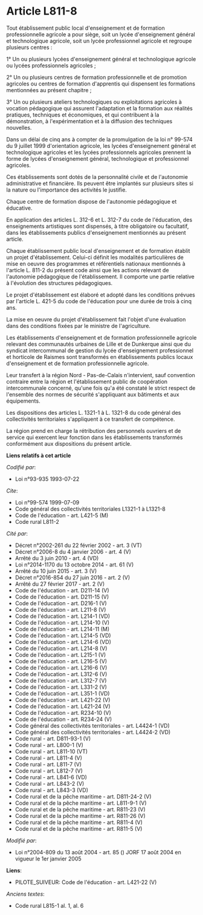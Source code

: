 # Article L811-8

Tout établissement public local d'enseignement et de formation professionnelle agricole a pour siège, soit un lycée
d'enseignement général et technologique agricole, soit un lycée professionnel agricole et regroupe plusieurs centres :

1° Un ou plusieurs lycées d'enseignement général et technologique agricole ou lycées professionnels agricoles ;

2° Un ou plusieurs centres de formation professionnelle et de promotion agricoles ou centres de formation d'apprentis qui
dispensent les formations mentionnées au présent chapitre ;

3° Un ou plusieurs ateliers technologiques ou exploitations agricoles à vocation pédagogique qui assurent l'adaptation et la
formation aux réalités pratiques, techniques et économiques, et qui contribuent à la démonstration, à l'expérimentation et à
la diffusion des techniques nouvelles.

Dans un délai de cinq ans à compter de la promulgation de la loi n° 99-574 du 9 juillet 1999 d'orientation agricole, les
lycées d'enseignement général et technologique agricoles et les lycées professionnels agricoles prennent la forme de lycées
d'enseignement général, technologique et professionnel agricoles.

Ces établissements sont dotés de la personnalité civile et de l'autonomie administrative et financière. Ils peuvent être
implantés sur plusieurs sites si la nature ou l'importance des activités le justifie.

Chaque centre de formation dispose de l'autonomie pédagogique et éducative.

En application des articles L. 312-6 et L. 312-7 du code de l'éducation, des enseignements artistiques sont dispensés, à
titre obligatoire ou facultatif, dans les établissements publics d'enseignement mentionnés au présent article.

Chaque établissement public local d'enseignement et de formation établit un projet d'établissement. Celui-ci définit les
modalités particulières de mise en oeuvre des programmes et référentiels nationaux mentionnés à l'article L. 811-2 du présent
code ainsi que les actions relevant de l'autonomie pédagogique de l'établissement. Il comporte une partie relative à
l'évolution des structures pédagogiques.

Le projet d'établissement est élaboré et adopté dans les conditions prévues par l'article L. 421-5 du code de l'éducation
pour une durée de trois à cinq ans.

La mise en oeuvre du projet d'établissement fait l'objet d'une évaluation dans des conditions fixées par le ministre de
l'agriculture.

Les établissements d'enseignement et de formation professionnelle agricole relevant des communautés urbaines de Lille et de
Dunkerque ainsi que du syndicat intercommunal de gestion du lycée d'enseignement professionnel et horticole de Raismes sont
transformés en établissements publics locaux d'enseignement et de formation professionnelle agricole.

Leur transfert à la région Nord - Pas-de-Calais n'intervient, sauf convention contraire entre la région et l'établissement
public de coopération intercommunale concerné, qu'une fois qu'a été constaté le strict respect de l'ensemble des normes de
sécurité s'appliquant aux bâtiments et aux équipements.

Les dispositions des articles L. 1321-1 à L. 1321-8 du code général des collectivités territoriales s'appliquent à ce
transfert de compétence.

La région prend en charge la rétribution des personnels ouvriers et de service qui exercent leur fonction dans les
établissements transformés conformément aux dispositions du présent article.

**Liens relatifs à cet article**

_Codifié par_:

  - Loi n°93-935 1993-07-22

_Cite_:

  - Loi n°99-574 1999-07-09
  - Code général des collectivités territoriales L1321-1 à L1321-8
  - Code de l'éducation - art. L421-5 (M)
  - Code rural L811-2

_Cité par_:

  - Décret n°2002-261 du 22 février 2002 - art. 3 (VT)
  - Décret n°2006-8 du 4 janvier 2006 - art. 4 (V)
  - Arrêté du 3 juin 2010 - art. 4 (VD)
  - Loi n°2014-1170 du 13 octobre 2014 - art. 61 (V)
  - Arrêté du 10 juin 2015 - art. 3 (V)
  - Décret n°2016-854 du 27 juin 2016 - art. 2 (V)
  - Arrêté du 27 février 2017 - art. 2 (V)
  - Code de l'éducation - art. D211-14 (V)
  - Code de l'éducation - art. D211-15 (V)
  - Code de l'éducation - art. D216-1 (V)
  - Code de l'éducation - art. L211-8 (V)
  - Code de l'éducation - art. L214-1 (VD)
  - Code de l'éducation - art. L214-10 (V)
  - Code de l'éducation - art. L214-11 (M)
  - Code de l'éducation - art. L214-5 (VD)
  - Code de l'éducation - art. L214-6 (VD)
  - Code de l'éducation - art. L214-8 (V)
  - Code de l'éducation - art. L215-1 (V)
  - Code de l'éducation - art. L216-5 (V)
  - Code de l'éducation - art. L216-6 (V)
  - Code de l'éducation - art. L312-6 (V)
  - Code de l'éducation - art. L312-7 (V)
  - Code de l'éducation - art. L331-2 (V)
  - Code de l'éducation - art. L351-1 (VD)
  - Code de l'éducation - art. L421-22 (V)
  - Code de l'éducation - art. L421-24 (V)
  - Code de l'éducation - art. R234-10 (V)
  - Code de l'éducation - art. R234-24 (V)
  - Code général des collectivités territoriales - art. L4424-1 (VD)
  - Code général des collectivités territoriales - art. L4424-2 (VD)
  - Code rural - art. D811-93-1 (V)
  - Code rural - art. L800-1 (V)
  - Code rural - art. L811-10 (VT)
  - Code rural - art. L811-4 (V)
  - Code rural - art. L811-7 (V)
  - Code rural - art. L812-7 (V)
  - Code rural - art. L841-6 (VD)
  - Code rural - art. L843-2 (V)
  - Code rural - art. L843-3 (VD)
  - Code rural et de la pêche maritime - art. D811-24-2 (V)
  - Code rural et de la pêche maritime - art. L811-9-1 (V)
  - Code rural et de la pêche maritime - art. R811-23 (V)
  - Code rural et de la pêche maritime - art. R811-26 (V)
  - Code rural et de la pêche maritime - art. R811-4 (V)
  - Code rural et de la pêche maritime - art. R811-5 (V)

_Modifié par_:

  - Loi n°2004-809 du 13 août 2004 - art. 85 () JORF 17 août 2004 en vigueur le 1er janvier 2005

**Liens**:

  - PILOTE_SUIVEUR: Code de l'éducation - art. L421-22 (V)

_Anciens textes_:

  - Code rural L815-1 al. 1, al. 6
